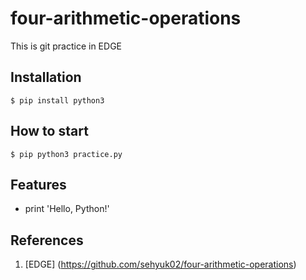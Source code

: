 # four-arithmetic-operations
This is git practice in EDGE

## Installation
```shell
$ pip install python3
```

## How to start
```shell
$ pip python3 practice.py
```

## Features
- print 'Hello, Python!'

## References
1. [EDGE] (https://github.com/sehyuk02/four-arithmetic-operations)
